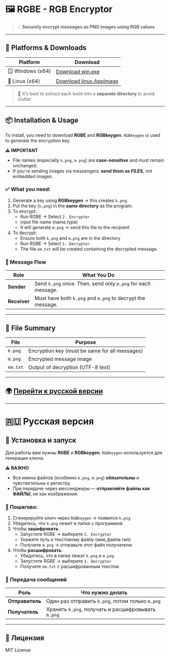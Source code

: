 # 🖼️ RGBE - RGB Encryptor

> 💡 **Securely encrypt messages as PNG images using RGB values**

---

## 🚀 Platforms & Downloads

| Platform | Download |
|---------|----------|
| 🪟 Windows (x64) | [Download win.exe](https://github.com/echo1nfin/RGBE/releases) |
| 🐧 Linux (x64)   | [Download linux.AppImage](https://github.com/echo1nfin/RGBE/releases) |

> 📁 It's best to extract each build into a **separate directory** to avoid clutter.

---

## 📦 Installation & Usage

To install, you need to download **RGBE** and **RGBkeygen**. `RGBkeygen` is used to generate the encryption key.

⚠️ **IMPORTANT**
- File names (especially `k.png`, `m.png`) are **case-sensitive** and must remain unchanged.
- If you're sending images via messengers: **send them as FILES**, not embedded images.

### ✅ What you need:
1. Generate a key using **RGBkeygen** → this creates `k.png`.
2. Put the key (`k.png`) in the **same directory** as the program.
3. To encrypt:
   - Run RGBE → Select `2. Encrypter`
   -  input file name (name.type)
   - It will generate `m.png` → send this file to the recipient
4. To decrypt:
   - Ensure both `k.png` and `m.png` are in the directory
   - Run RGBE → Select `1. Decrypter`
   - The file `em.txt` will be created containing the decrypted message.

### 💬 Message Flow
| Role        | What You Do |
|-------------|-------------|
| **Sender**  | Send `k.png` once. Then, send only `m.png` for each message. |
| **Receiver**| Must have both `k.png` and `m.png` to decrypt the message. |

---

## 📄 File Summary

| File     | Purpose                        |
|----------|---------------------------------|
| `k.png` | Encryption key (must be same for all messages) |
| `m.png` | Encrypted message image         |
| `em.txt`| Output of decryption (UTF-8 text) |

---

## 🌍 [Перейти к русской версии](#русская-версия)

---

# 🇷🇺 Русская версия

## 🧩 Установка и запуск
Для работы вам нужны **RGBE** и **RGBkeygen**. `RGBkeygen` используется для генерации ключа.

⚠️ **ВАЖНО**
- Все имена файлов (особенно `k.png`, `m.png`) **обязательны** и чувствительны к регистру.
- При передаче через мессенджеры — **отправляйте файлы как ФАЙЛЫ**, не как изображения.

### 📌 Пошагово:
1. Сгенерируйте ключ через `RGBkeygen` → появится `k.png`
2. Убедитесь, что `k.png` лежит в папке с программой
3. Чтобы **зашифровать**:
   - Запустите RGBE → выберите `2. Encrypter`
   - Укажите путь к текстовому файлу (имя_файла.тип)
   - Получите `m.png` → отправьте этот файл получателю
4. Чтобы **расшифровать**:
   - Убедитесь, что в папке лежат `k.png` и `m.png`
   - Запустите RGBE → выберите `1. Decrypter`
   - Получите `em.txt` с расшифрованным текстом

### 🔁 Передача сообщений
| Роль         | Что нужно делать |
|--------------|------------------|
| **Отправитель** | Один раз отправить `k.png`, потом только `m.png` |
| **Получатель**  | Хранить `k.png`, получать и расшифровывать `m.png` |

---

## 🔖 Лицензия
MIT License
